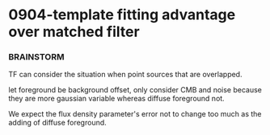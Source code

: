 # 0904-template fitting advantage over matched filter

### BRAINSTORM

TF can consider the situation when point sources that are overlapped.

let foreground be background offset, only consider CMB and noise because they are more gaussian variable whereas diffuse foreground not.&#x20;

We expect the flux density parameter's error not to change too much as the adding of diffuse foreground.

